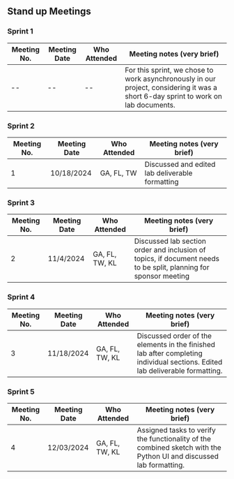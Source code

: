 ## Stand up Meetings

### Sprint 1

|  Meeting No. | Meeting Date | Who Attended | Meeting notes (very brief)                                                                                                        | 
|-------------|--------------|--------------|------------------------------------------------------------------------------------------------------------------------------------|
| --          | --           | --           | For this sprint, we chose to work asynchronously in our project, considering it was a short 6-day sprint to work on lab documents. |


### Sprint 2

|  Meeting No. | Meeting Date | Who Attended | Meeting notes (very brief)                                                                                                        | 
|-------------|--------------|--------------|------------------------------------------------------------------------------------------------------------------------------------|
| 1           | 10/18/2024   | GA, FL, TW   | Discussed and edited lab deliverable formatting                                                                                    |

### Sprint 3

| Meeting No. | Meeting Date | Who Attended  | Meeting notes (very brief)                                                                                                        | 
|-------------|--------------|----------------|-----------------------------------------------------------------------------------------------------------------------------------|
| 2           | 11/4/2024    | GA, FL, TW, KL | Discussed lab section order and inclusion of topics, if document needs to be split, planning for sponsor meeting                  |

### Sprint 4

| Meeting No. | Meeting Date | Who Attended   | Meeting notes (very brief)                                                                                                   | 
|-------------|--------------|----------------|------------------------------------------------------------------------------------------------------------------------------|
| 3           | 11/18/2024   | GA, FL, TW, KL | Discussed order of the elements in the finished lab after completing individual sections. Edited lab deliverable formatting. |

### Sprint 5

| Meeting No. | Meeting Date | Who Attended   | Meeting notes (very brief)                                                                                         | 
|-------------|--------------|----------------|--------------------------------------------------------------------------------------------------------------------|
| 4           | 12/03/2024   | GA, FL, TW, KL | Assigned tasks to verify the functionality of the combined sketch with the Python UI and discussed lab formatting. |